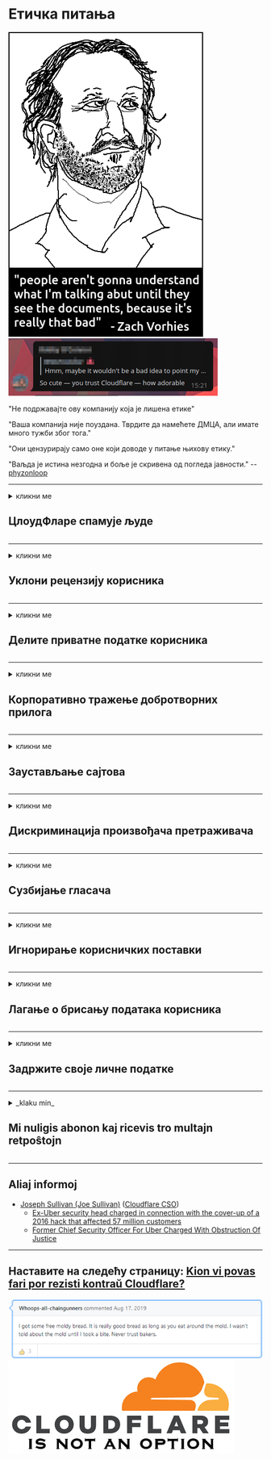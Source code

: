# Етичка питања

![](../image/itsreallythatbad.jpg)
![](../image/telegram/c81238387627b4bfd3dcd60f56d41626.jpg)

"Не подржавајте ову компанију која је лишена етике"

"Ваша компанија није поуздана. Тврдите да намећете ДМЦА, али имате много тужби због тога."

"Они цензурирају само оне који доводе у питање њихову етику."

"Ваљда је истина незгодна и боље је скривена од погледа јавности."  -- [phyzonloop](https://twitter.com/phyzonloop)


---


<details>
<summary>кликни ме

## ЦлоудФларе спамује људе
</summary>


Цлоудфларе шаље нежељену е-пошту не-Цлоудфларе корисницима.

- Пошаљите е-пошту само претплатницима који су се пријавили
- Када корисник каже „стани“, престани са слањем е-поште

То је тако једноставно. Али Цлоудфларе није брига.
Цлоудфларе је рекао да коришћење њихове услуге може зауставити све нежељене поште или нападаче.
Како можемо зауставити Цлоудфларе без активирања Цлоудфларе-а?


| 🖼 | 🖼 |
| --- | --- |
| ![](../image/cfspam01.jpg) | ![](../image/cfspam03.jpg) |
| ![](../image/cfspam02.jpg) | ![](../image/cfspambrittany.jpg)<br>![](../image/cfspamtwtr.jpg) |

</details>

---

<details>
<summary>кликни ме

## Уклони рецензију корисника
</summary>


Цлоудфларе цензор негативни критике.
Ако на Твиттеру објавите текст против Цлоудфларе-а, имате прилику да добијете одговор од Цлоудфларе-овог запосленика поруком "Не, није".
Ако објавите негативну критику на било ком месту за критике, они ће покушати да је цензуришу.


| 🖼 | 🖼 |
| --- | --- |
| ![](../image/cfcenrev_01.jpg)<br>![](../image/cfcenrev_02.jpg) | ![](../image/cfcenrev_03.jpg) |

</details>

---

<details>
<summary>кликни ме

## Делите приватне податке корисника
</summary>


Цлоудфларе има огроман проблем узнемиравања.
Цлоудфларе дели личне податке оних који се жале на хостоване веб локације.
Понекад од вас траже да наведете своју праву личну карту.
Ако не желите да вас малтретирају, нападају, пребијају или убијају, боље се држите подаље од веб локација са Цлоудфларед-ом.


| 🖼 | 🖼 |
| --- | --- |
| ![](../image/cfdox_what.jpg) | ![](../image/cfdox_swat.jpg) |
| ![](../image/cfdox_kill.jpg) | ![](../image/cfdox_threat.jpg) |
| ![](../image/cfdox_dox.jpg) | ![](../image/cfdox_ex1.jpg) |
| ![](../image/cfabuseform.jpg) | ![](../image/cfdox_ex2.jpg) |

</details>

---

<details>
<summary>кликни ме

## Корпоративно тражење добротворних прилога
</summary>


ЦлоудФларе тражи добротворне прилоге.
Прилично је грозно да би америчка корпорација тражила милост уз непрофитне организације које имају добре прилике.
Ако волите да блокирате људе или губите време других људи, можда бисте желели да наручите неке пице за запослене у Цлоудфларе-у.


![](../image/cfdonate.jpg)

</details>

---

<details>
<summary>кликни ме

## Заустављање сајтова
</summary>


Шта ћете учинити ако ваш сајт изненада падне?
Постоје извештаји да Цлоудфларе без икаквог упозорења брише конфигурацију корисника или зауставља услугу без икаквог упозорења.
Предлажемо вам да пронађете бољег пружатеља услуга.

![](../image/cftmnt.jpg)

</details>

---

<details>
<summary>кликни ме

## Дискриминација произвођача претраживача
</summary>


ЦлоудФларе даје преференцијални третман онима који користе Фирефок, док пружа непријатељски третман корисницима који не користе Тор-Бровсер преко Тор-а.
Тор корисници који с правом одбију извршавање не-бесплатног ЈаваСцрипт-а такође примају непријатељски третман.
Ова неједнакост у приступу представља злоупотребу неутралности мреже и злоупотребу моћи.

![](../image/browdifftbcx.gif)

- Лево: Тор прегледач, десно: Цхроме. Иста ИП адреса.

![](../image/browserdiff.jpg)

- Лево: Преглед претраживача Тор онемогућен, цоокие омогућен
- Десно: Цхроме омогућен Јавасцрипт, колачић онемогућен

![](../image/cfsiryoublocked.jpg)

- КутеБровсер (мањи претраживач) без Тор-а (Цлеарнет ИП)

| ***Прегледач*** | ***Приступ третману*** |
| --- | --- |
| Tor Browser (Јавасцрипт омогућен) | приступ је дозвољен |
| Firefox (Јавасцрипт омогућен) | приступ је деградиран |
| Chromium (Јавасцрипт омогућен) | приступ је деградиран |
| Chromium or Firefox (Јавасцрипт онемогућен) | приступ забрањен |
| Chromium or Firefox (Колачић је онемогућен) | приступ забрањен |
| QuteBrowser | приступ забрањен |
| lynx | приступ забрањен |
| w3m | приступ забрањен |
| wget | приступ забрањен |


Зашто не бисте користили дугме Аудио да бисте решили једноставан изазов?

Да, постоји тастер за звук, али то не увек ради преко Тор-а.
Ову поруку ћете добити када је кликнете:

```
Покушајте поново касније
Ваш рачунар или мрежа можда шаљу аутоматизоване упите.
Да бисмо заштитили наше кориснике, тренутно не можемо обрадити ваш захтев.
За више детаља посетите нашу страницу помоћи
```

</details>

---

<details>
<summary>кликни ме

## Сузбијање гласача
</summary>


Бирачи у америчким државама региструју се да на крају гласају путем веб странице државног секретара у држави у којој живе.
Републичке канцеларије под контролом република учествују у сузбијању бирача тако што приступају веб страници државног секретара путем Цлоудфларе-а.
Цлоудфларе-ово непријатељско поступање према корисницима Тор-а, његова МИТМ позиција као централизована глобална тачка надзора и његова штетна улога у целини чини потенцијалне бираче невољним да се региструју.
Посебно либерали прихватају приватност.
Обрасци за регистрацију бирача прикупљају осјетљиве податке о политичком нагибу бирача, личној физичкој адреси, броју социјалног осигурања и датуму рођења.
Већина држава чини подскуп тих информација јавно доступним, али Цлоудфларе све те информације види када се неко региструје да гласа.

Имајте на уму да регистрација на папиру не заобилази Цлоудфларе јер ће радници државног секретара за унос података вероватно користити веб локацију Цлоудфларе за уношење података.

| 🖼 | 🖼 |
| --- | --- |
| ![](../image/cfvotm_01.jpg) | ![](../image/cfvotm_02.jpg) |

- Цханге.орг је познати веб сајт за прикупљање гласова и предузимање акција.
“људи свуда започињу кампање, мобилишу присталице и раде са доносиоцима одлука на проналажењу решења.”
На жалост, многи људи уопште не могу да погледају цханге.орг због агресивног филтра Цлоудфларе.
Блокирано им је да потпишу петицију, чиме их искључују из демократског процеса.
Коришћење друге платформе која није облаком као што је ОпенПетитион помаже у отклањању проблема.

| 🖼 | 🖼 |
| --- | --- |
| ![](../image/changeorgasn.jpg) | ![](../image/changeorgtor.jpg) |

- Цлоудфлареов "атенски пројекат" нуди бесплатну заштиту на нивоу предузећа на државним и локалним веб локацијама за изборе.
Они су рекли да "њихови бирачи могу приступити информацијама о изборима и регистрацији бирача", али то је лаж, јер многи људи уопште не могу да прегледају локацију.

</details>

---

<details>
<summary>кликни ме

## Игнорирање корисничких поставки
</summary>


Ако нешто искључите, очекујете да нећете добити е-пошту о томе.
Цлоудфларе занемарује преференције корисника и дели податке са корпорацијама трећих страна без пристанка купца.
Ако користите њихов бесплатни план, понекад вам шаљу е-пошту са захтевом да купите месечну претплату.

![](../image/cfviopl_tp.jpg)

</details>

---

<details>
<summary>кликни ме

## Лагање о брисању података корисника
</summary>


Према блогу овог купца бившег цлоудфлареа, Цлоудфларе лаже о брисању налога.
Данас многе компаније чувају ваше податке након што затворите или уклоните свој рачун.
Већина добрих компанија о томе помиње у својој политици приватности.
Цлоудфларе? Не.

```
2019-08-05 ЦлоудФларе ми је послао потврду да су уклонили мој рачун.
2019-10-02 Примио сам е-пошту од ЦлоудФларе-а „зато што сам клијент“
```

Цлоудфларе није знао за реч "уклони".
Ако је стварно уклоњен, зашто је овај бивши купац добио е-пошту?
Такође је споменуо да се у Цлоудфлареовој политици приватности не спомиње.

```
Њихова нова политика приватности не помиње чување података током годину дана.
```

![](../image/cfviopl_notdel.jpg)

Како можете веровати Цлоудфларе-у ако је њихова политика приватности ЛИЕ?

</details>

---

<details>
<summary>кликни ме

## Задржите своје личне податке
</summary>


Брисање Цлоудфларе налога је тежак ниво.

```
Пошаљите карту за подршку користећи категорију „Рачун“,
и затражите брисање налога у телу поруке.
Не морате имати домен или кредитне картице на вашем рачуну пре него што сте затражили брисање.
```

Добићете овај потврдни емаил.

![](../image/cf_deleteandkeep.jpg)

„Започели смо да обрађујемо ваш захтев за брисање“, али „наставићемо да чувамо ваше личне податке“.

Можете ли да томе верујете?

</details>

---

<details>
<summary>_klaku min_

## Mi nuligis abonon kaj ricevis tro multajn retpoŝtojn
</summary>


La uzanto nuligis sian 'Cloudflare stream' abonon kaj li ricevas retpoŝtajn memorigilojn ĉiutage por rememorigi lin pri nuligita abono.
Ne estas malaprobita butono. Kiel vi ĉesas ĉi tiun frenezon?

![](../image/barrageemailcancelsubscription.jpg)

Cloudflare diris al ĉi tiu uzanto kontakti subtenteamo kaj peti ĉiujn viajn enhavojn forigi.

- [t](https://web.archive.org/web/20210412165334/https://twitter.com/JohnHaldson/status/1381651569247088650)

</details>

---

## Aliaj informoj

- [Joseph Sullivan (Joe Sullivan)](../cloudflare_inc/cloudflare_members.md) ([Cloudflare CSO](https://twitter.com/eastdakota/status/1296522269313785862))
  - [Ex-Uber security head charged in connection with the cover-up of a 2016 hack that affected 57 million customers](https://www.businessinsider.com/uber-data-hack-security-head-joe-sullivan-charged-cover-up-2020-8)
  - [Former Chief Security Officer For Uber Charged With Obstruction Of Justice](https://www.justice.gov/usao-ndca/pr/former-chief-security-officer-uber-charged-obstruction-justice)


---

## Наставите на следећу страницу:   [Kion vi povas fari por rezisti kontraŭ Cloudflare?](sr.action.md)

![](../image/freemoldybread.jpg)
![](../image/cfisnotanoption.jpg)
